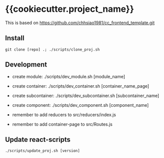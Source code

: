 {{cookiecutter.project_name}}
==========

This is based on https://github.com/chhsiao1981/cc_frontend_template.git

Install
----------

    git clone [repo] .; ./scripts/clone_proj.sh

Development
----------

* create module: ./scripts/dev_module.sh [module_name]
* create container: ./scripts/dev_container.sh [container_name_page]
* create subcontainer: ./scripts/dev_subcontainer.sh [subcontainer_name]
* create component: ./scripts/dev_component.sh [component_name]

* remember to add reducers to src/reducers/index.js
* remember to add container-page to src/Routes.js

Update react-scripts
-----------

    ./scripts/update_proj.sh [version]
